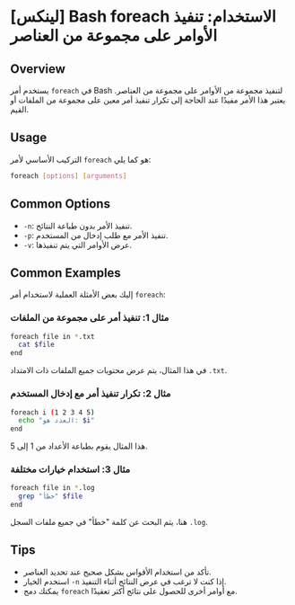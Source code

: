 # [لينكس] Bash foreach الاستخدام: تنفيذ الأوامر على مجموعة من العناصر

## Overview
يستخدم أمر `foreach` في Bash لتنفيذ مجموعة من الأوامر على مجموعة من العناصر. يعتبر هذا الأمر مفيدًا عند الحاجة إلى تكرار تنفيذ أمر معين على مجموعة من الملفات أو القيم.

## Usage
التركيب الأساسي لأمر `foreach` هو كما يلي:

```bash
foreach [options] [arguments]
```

## Common Options
- `-n`: تنفيذ الأمر بدون طباعة النتائج.
- `-p`: تنفيذ الأمر مع طلب إدخال من المستخدم.
- `-v`: عرض الأوامر التي يتم تنفيذها.

## Common Examples
إليك بعض الأمثلة العملية لاستخدام أمر `foreach`:

### مثال 1: تنفيذ أمر على مجموعة من الملفات
```bash
foreach file in *.txt
  cat $file
end
```
في هذا المثال، يتم عرض محتويات جميع الملفات ذات الامتداد `.txt`.

### مثال 2: تكرار تنفيذ أمر مع إدخال المستخدم
```bash
foreach i (1 2 3 4 5)
  echo "العدد هو: $i"
end
```
هذا المثال يقوم بطباعة الأعداد من 1 إلى 5.

### مثال 3: استخدام خيارات مختلفة
```bash
foreach file in *.log
  grep "خطأ" $file
end
```
هنا، يتم البحث عن كلمة "خطأ" في جميع ملفات السجل `.log`.

## Tips
- تأكد من استخدام الأقواس بشكل صحيح عند تحديد العناصر.
- استخدم الخيار `-n` إذا كنت لا ترغب في عرض النتائج أثناء التنفيذ.
- يمكنك دمج `foreach` مع أوامر أخرى للحصول على نتائج أكثر تعقيدًا.